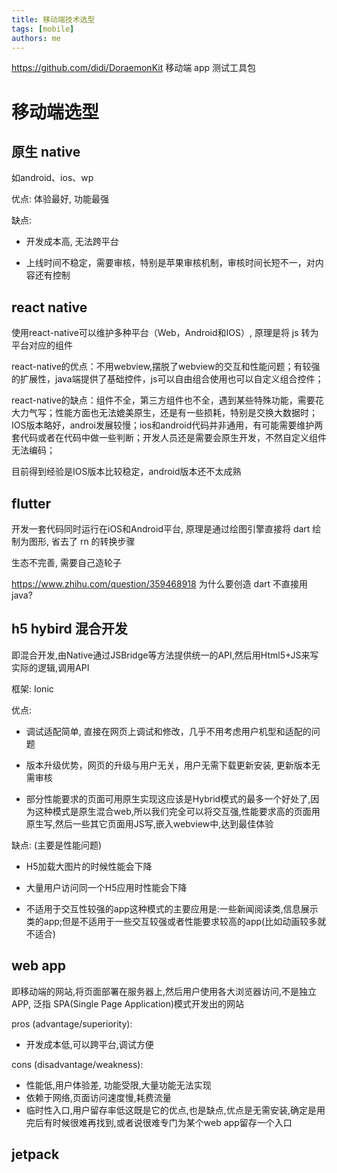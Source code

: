 ```yaml
---
title: 移动端技术选型
tags: [mobile]
authors: me
---
```



https://github.com/didi/DoraemonKit 移动端 app 测试工具包

<!-- truncate -->

# 移动端选型

## 原生 native

如android、ios、wp

优点: 体验最好, 功能最强

缺点:

- 开发成本高, 无法跨平台

- 上线时间不稳定，需要审核，特别是苹果审核机制，审核时间长短不一，对内容还有控制


## react native

使用react-native可以维护多种平台（Web，Android和IOS）, 原理是将 js 转为 平台对应的组件

react-native的优点：不用webview,摆脱了webview的交互和性能问题；有较强的扩展性，java端提供了基础控件，js可以自由组合使用也可以自定义组合控件；

react-native的缺点：组件不全，第三方组件也不全，遇到某些特殊功能，需要花大力气写；性能方面也无法媲美原生，还是有一些损耗，特别是交换大数据时；IOS版本略好，androi发展较慢；ios和android代码并非通用，有可能需要维护两套代码或者在代码中做一些判断；开发人员还是需要会原生开发，不然自定义组件无法编码；

目前得到经验是IOS版本比较稳定，android版本还不太成熟

## flutter


开发一套代码同时运行在iOS和Android平台, 原理是通过绘图引擎直接将 dart 绘制为图形, 省去了 rn 的转换步骤

生态不完善, 需要自己造轮子

https://www.zhihu.com/question/359468918 为什么要创造 dart 不直接用 java?


## h5 hybird 混合开发

即混合开发,由Native通过JSBridge等方法提供统一的API,然后用Html5+JS来写实际的逻辑,调用API

框架: Ionic


优点: 

- 调试适配简单, 直接在网页上调试和修改，几乎不用考虑用户机型和适配的问题

- 版本升级优势，网页的升级与用户无关，用户无需下载更新安装, 更新版本无需审核

- 部分性能要求的页面可用原生实现这应该是Hybrid模式的最多一个好处了,因为这种模式是原生混合web,所以我们完全可以将交互强,性能要求高的页面用原生写,然后一些其它页面用JS写,嵌入webview中,达到最佳体验

缺点: (主要是性能问题)

- H5加载大图片的时候性能会下降

- 大量用户访问同一个H5应用时性能会下降

- 不适用于交互性较强的app这种模式的主要应用是:一些新闻阅读类,信息展示类的app;但是不适用于一些交互较强或者性能要求较高的app(比如动画较多就不适合)

## web app

即移动端的网站,将页面部署在服务器上,然后用户使用各大浏览器访问,不是独立APP, 泛指 SPA(Single Page Application)模式开发出的网站

pros (advantage/superiority):

- 开发成本低,可以跨平台,调试方便

cons (disadvantage/weakness):

- 性能低,用户体验差, 功能受限,大量功能无法实现
- 依赖于网络,页面访问速度慢,耗费流量
- 临时性入口,用户留存率低这既是它的优点,也是缺点,优点是无需安装,确定是用完后有时候很难再找到,或者说很难专门为某个web app留存一个入口

## jetpack